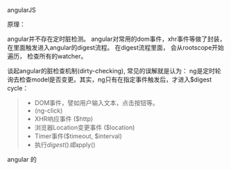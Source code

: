 angularJS

原理：

angular并不存在定时脏检测。
angular对常用的dom事件，xhr事件等做了封装， 在里面触发进入angular的digest流程。
在digest流程里面， 会从rootscope开始遍历， 检查所有的watcher。

谈起angular的脏检查机制(dirty-checking), 常见的误解就是认为： ng是定时轮询去检查model是否变更。其实，ng只有在指定事件触发后，才进入$digest cycle：

> * DOM事件，譬如用户输入文本，点击按钮等。
> * (ng-click)
> * XHR响应事件 ($http)
> * 浏览器Location变更事件 ($location)
> * Timer事件($timeout, $interval)
> * 执行$digest()或$apply()

angular 的